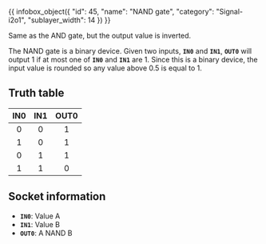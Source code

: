 {{ infobox_object({
	"id": 45,
	"name": "NAND gate",
	"category": "Signal-i2o1",
	"sublayer_width": 14
}) }}

Same as the AND gate, but the output value is inverted.

The NAND gate is a binary device. Given two inputs, **`IN0`** and **`IN1`**, **`OUT0`** will output 1 if at most one of **`IN0`** and **`IN1`** are 1. Since this is a binary device, the input value is rounded so any value above 0.5 is equal to 1.

## Truth table

| IN0 | IN1 | OUT0 |
|:---:|:---:|:----:|
| 0   | 0   | 1    |
| 1   | 0   | 1    |
| 0   | 1   | 1    |
| 1   | 1   | 0    |

## Socket information
- **`IN0`**: Value A
- **`IN1`**: Value B
- **`OUT0`**: A NAND B
